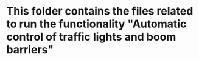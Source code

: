 # This folder contains the files related to run the functionality "Automatic control of traffic lights and boom barriers"
